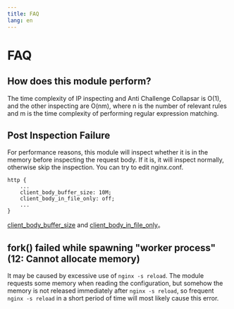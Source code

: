 ```yaml
---
title: FAQ
lang: en
---
```


# FAQ

## How does this module perform?

The time complexity of IP inspecting and Anti Challenge Collapsar is O(1), and the other inspecting are O(nm), where n is the number of relevant rules and m is the time complexity of performing regular expression matching.

## Post Inspection Failure

For performance reasons, this module will inspect whether it is in the memory before inspecting the request body. If it is, it will inspect normally, otherwise skip the inspection. You can try to edit nginx.conf.

```nginx
http {
    ...
    client_body_buffer_size: 10M;
    client_body_in_file_only: off;
    ...
}
```
[client_body_buffer_size](https://nginx.org/en/docs/http/ngx_http_core_module.html#client_body_buffer_size) 
and [client_body_in_file_only](https://nginx.org/en/docs/http/ngx_http_core_module.html#client_body_in_file_only)。

## fork() failed while spawning "worker process" (12: Cannot allocate memory)

It may be caused by excessive use of `nginx -s reload`. The module requests some memory when reading the configuration, but somehow the memory is not released immediately after `nginx -s reload`, so frequent `nginx -s reload` in a short period of time will most likely cause this error.
